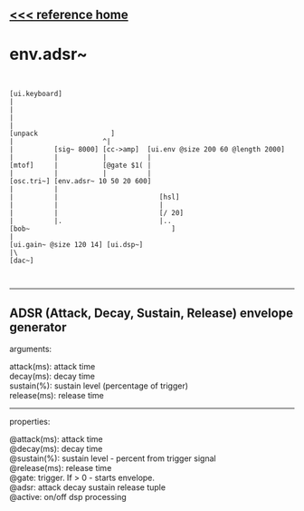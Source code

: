 [<<< reference home](ceammc_lib.md)
---

# env.adsr~

```


[ui.keyboard]
|
|
|
|
[unpack                  ]
|                      ^|
|          [sig~ 8000] [cc->amp]  [ui.env @size 200 60 @length 2000]
|          |           |          |
[mtof]     |           [@gate $1( |
|          |           |          |
[osc.tri~] [env.adsr~ 10 50 20 600]
|          |
|          |                         [hsl]
|          |                         |
|          |                         [/ 20]
|          |.                        |..
[bob~                                   ]
|
[ui.gain~ @size 120 14] [ui.dsp~]
|\
[dac~]

            
```
---
ADSR (Attack, Decay, Sustain, Release) envelope generator
---
arguments:

attack(ms): attack
            time<br>
decay(ms): decay
            time<br>
sustain(%): 
            sustain level (percentage of trigger)<br>
release(ms): release
            time<br>

---
properties:

@attack(ms): attack time<br>
@decay(ms): decay time<br>
@sustain(%): sustain level - percent from trigger signal<br>
@release(ms): release time<br>
@gate: trigger. If
            &gt; 0 - starts envelope.<br>
@adsr: attack decay sustain release
            tuple<br>
@active: on/off dsp
            processing<br>

